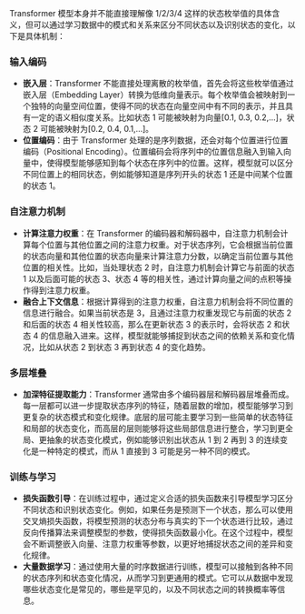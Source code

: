 Transformer 模型本身并不能直接理解像 1/2/3/4 这样的状态枚举值的具体含义，但可以通过学习数据中的模式和关系来区分不同状态以及识别状态的变化，以下是具体机制：

### 输入编码

- **嵌入层**：Transformer 不能直接处理离散的枚举值，首先会将这些枚举值通过嵌入层（Embedding Layer）转换为低维向量表示。每个枚举值会被映射到一个独特的向量空间位置，使得不同的状态在向量空间中有不同的表示，并且具有一定的语义相似度关系。比如状态 1 可能被映射为向量[0.1, 0.3, 0.2,...]，状态 2 可能被映射为[0.2, 0.4, 0.1,...]。
- **位置编码**：由于 Transformer 处理的是序列数据，还会对每个位置进行位置编码（Positional Encoding）。位置编码会将序列中的位置信息融入到输入向量中，使得模型能够感知到每个状态在序列中的位置。这样，模型就可以区分不同位置上的相同状态，例如能够知道是序列开头的状态 1 还是中间某个位置的状态 1。

### 自注意力机制

- **计算注意力权重**：在 Transformer 的编码器和解码器中，自注意力机制会计算每个位置与其他位置之间的注意力权重。对于状态序列，它会根据当前位置的状态向量和其他位置的状态向量来计算注意力分数，以确定当前位置与其他位置的相关性。比如，当处理状态 2 时，自注意力机制会计算它与前面的状态 1 以及后面可能的状态 3、状态 4 等的相关性，通过计算向量之间的点积等操作得到注意力权重。
- **融合上下文信息**：根据计算得到的注意力权重，自注意力机制会将不同位置的信息进行融合。如果当前状态是 3，且通过注意力权重发现它与前面的状态 2 和后面的状态 4 相关性较高，那么在更新状态 3 的表示时，会将状态 2 和状态 4 的信息融入进来。这样，模型就能够捕捉到状态之间的依赖关系和变化情况，比如从状态 2 到状态 3 再到状态 4 的变化趋势。

### 多层堆叠

- **加深特征提取能力**：Transformer 通常由多个编码器层和解码器层堆叠而成。每一层都可以进一步提取状态序列的特征，随着层数的增加，模型能够学习到更复杂的状态模式和变化规律。底层的层可能主要学习到一些简单的状态特征和局部的状态变化，而高层的层则能够将这些局部信息进行整合，学习到更全局、更抽象的状态变化模式，例如能够识别出状态从 1 到 2 再到 3 的连续变化是一种特定的模式，而从 1 直接到 3 可能是另一种不同的模式。

### 训练与学习

- **损失函数引导**：在训练过程中，通过定义合适的损失函数来引导模型学习区分不同状态和识别状态变化。例如，如果任务是预测下一个状态，那么可以使用交叉熵损失函数，将模型预测的状态分布与真实的下一个状态进行比较，通过反向传播算法来调整模型的参数，使得损失函数最小化。在这个过程中，模型会不断调整嵌入向量、注意力权重等参数，以更好地捕捉状态之间的差异和变化规律。
- **大量数据学习**：通过使用大量的时序数据进行训练，模型可以接触到各种不同的状态序列和状态变化情况，从而学习到更通用的模式。它可以从数据中发现哪些状态变化是常见的，哪些是罕见的，以及不同状态之间的转换概率等信息。
